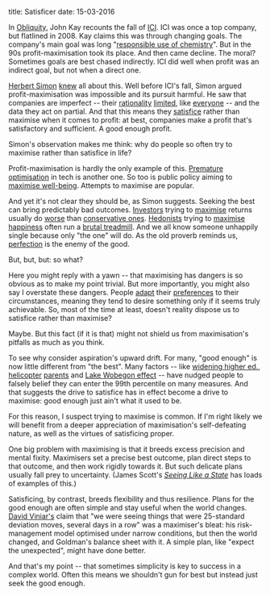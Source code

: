 title: Satisficer
date: 15-03-2016

In [Obliquity](https://www.amazon.co.uk/Obliquity-goals-best-achieved-indirectly/dp/1846682894), John Kay recounts the fall of [ICI](https://en.wikipedia.org/wiki/Imperial_Chemical_Industries). ICI was once a top company, but flatlined in 2008. Kay claims this was through changing goals. The company's main goal was long "[responsible use of chemistry](https://www.johnkay.com/2007/09/04/chain-reaction-that-burned-out-ici/)". But in the 90s profit-maximisation took its place. And then came decline. The moral? Sometimes goals are best chased indirectly. ICI did well when profit was an indirect goal, but not when a direct one.

[Herbert Simon](https://en.wikipedia.org/wiki/Herbert_A._Simon) [knew](https://www.nobelprize.org/nobel_prizes/economic-sciences/laureates/1978/simon-lecture.pdf) all about this. Well before ICI's fall, Simon argued profit-maximisation was impossible and its pursuit harmful. He saw that companies are imperfect -- their [rationality](https://people.hss.caltech.edu/~camerer/NYU/05-Ellison.pdf) [limited](https://en.wikipedia.org/wiki/Bounded_rationality), like [everyone](https://en.wikipedia.org/wiki/Bias_blind_spot) -- and the data they act on partial. And that this means they [satisfice](https://en.wikipedia.org/wiki/Satisficing) rather than maximise when it comes to profit: at best, companies make a profit that's satisfactory and sufficient. A good enough profit.

Simon's observation makes me think: why do people so often try to maximise rather than satisfice in life?

Profit-maximisation is hardly the only example of this. [Premature optimisation](https://wiki.c2.com/?PrematureOptimization) in tech is another one. So too is public policy aiming to [maximise well-being](https://www.opendemocracy.net/ourkingdom/collections/happiness-debate). Attempts to maximise are popular.

And yet it's not clear they should be, as Simon suggests. Seeking the best can bring predictably bad outcomes. [Investors](https://abnormalreturns.com/2013/08/16/investment-philosophies-maximize-or-satisfice/) trying to [maximise](https://papers.ssrn.com/sol3/papers.cfm?abstract_id=1263479) returns usually do [worse](https://papers.ssrn.com/sol3/papers.cfm?abstract_id=2528149) than [conservative ones](https://www.investorschronicle.co.uk/2015/02/23/comment/chris-dillow/the-best-vs-the-good-MHsIVh2kpaufJSgbGgcDqO/article.html). [Hedonists](https://en.wikipedia.org/wiki/Paradox_of_hedonism) trying to [maximise happiness](https://www.benegg.net/publications/Eggleston_Paradox_of_Happiness.pdf) often run a [brutal treadmill](https://en.wikipedia.org/wiki/Hedonic_treadmill). And we all know someone unhappily single because only "the one" will do. As the old proverb reminds us, [perfection](https://en.wikipedia.org/wiki/Perfect_is_the_enemy_of_good) is the enemy of the good.

But, but, but: so what?

Here you might reply with a yawn -- that maximising has dangers is so obvious as to make my point trivial. But more importantly, you might also say I overstate these dangers. People [adapt](https://www.amazon.co.uk/exec/obidos/ASIN/0521313686/qid=1121951309/sr=1-11/ref=sr_1_0_11/026-7666196-8669211) their [preferences](https://home.sandiego.edu/~baber/gender/Elster.pdf) to their circumstances, meaning they tend to desire something only if it seems truly achievable. So, most of the time at least, doesn't reality dispose us to satisfice rather than maximise?

Maybe. But this fact (if it is that) might not shield us from maximisation's pitfalls as much as you think.

To see why consider aspiration's upward drift. For many, "good enough" is now little different from "the best". Many factors -- like [widening higher ed.](https://www.ifs.org.uk/wps/wp1004.pdf), [helicopter](https://www.wsj.com/articles/SB10001424052748704111504576059713528698754) [parents](https://en.wikipedia.org/wiki/Helicopter_parent) and [Lake Wobegon effect](https://en.wikipedia.org/wiki/Lake_Wobegon#The_Lake_Wobegon_effect) -- have nudged people to falsely belief they can enter the 99th percentile on many measures. And that suggests the drive to satisfice has in effect become a drive to maximise: good enough just ain't what it used to be.

For this reason, I suspect trying to maximise is common. If I'm right likely we will benefit from a deeper appreciation of maximisation's self-defeating nature, as well as the virtues of satisficing proper.

One big problem with maximising is that it breeds excess precision and mental fixity. Maximisers set a precise best outcome, plan direct steps to that outcome, and then work rigidly towards it. But such delicate plans usually fall prey to uncertainty. (James Scott's *[Seeing Like a State](https://en.wikipedia.org/wiki/Seeing_Like_a_State)* has loads of examples of this.)

Satisficing, by contrast, breeds flexibility and thus resilience. Plans for the good enough are often simple and stay useful when the world changes. [David Viniar's](https://en.wikipedia.org/wiki/David_Viniar) claim that "we were seeing things that were 25-standard deviation moves, several days in a row" was a maximiser's bleat: his risk-management model optimised under narrow conditions, but then the world changed, and Goldman's balance sheet with it. A simple plan, like "expect the unexpected", might have done better.

And that's my point -- that sometimes simplicity is key to success in a complex world. Often this means we shouldn't gun for best but instead just seek the good enough.
